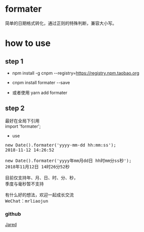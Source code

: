 # formater
简单的日期格式转化，通过正则的特殊判断，兼容大小写。 

# how to use
## step 1
- npm install -g cnpm --registry=https://registry.npm.taobao.org
- cnpm install formater --save

- 或者使用 yarn add formater

## step 2
最好在全局下引用
<br/>
import 'formater';

- use

<pre>
new Date().formater('yyyy-mm-dd hh:mm:ss');
2018-11-12 14:26:52

new Date().formater('yyyy年mm月dd日 hh时mm分ss秒');
2018年11月12日 14时26分52秒

目前仅支持年、月、日、时、分、秒，
季度与毫秒暂不支持

有什么好的想法，欢迎一起成长交流
WeChat：mrliaojun
</pre>

### github
[Jared](https://github.com/aisriver/formater.git)